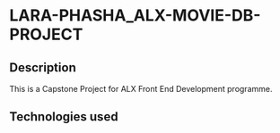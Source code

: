 # LARA-PHASHA_ALX-MOVIE-DB-PROJECT

## Description
This is a Capstone Project for ALX Front End Development programme.

## Technologies used


